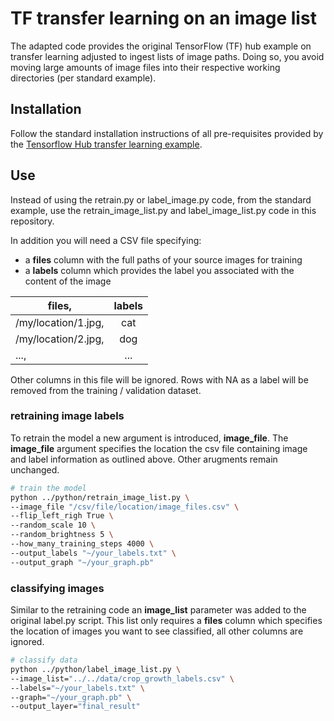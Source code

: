# TF transfer learning on an image list

The adapted code provides the original TensorFlow (TF) hub example on transfer learning adjusted to ingest lists of image paths. Doing so, you avoid moving large amounts of image files into their respective working directories (per standard example).

## Installation

Follow the standard installation instructions of all pre-requisites provided by the [Tensorflow Hub transfer learning example](https://www.tensorflow.org/hub/tutorials/image_retraining).

## Use

Instead of using the retrain.py or label_image.py code, from the standard example, use the retrain_image_list.py and label_image_list.py code in this repository.

In addition you will need a CSV file specifying:

-  a **files** column with the full paths of your source images for training
-  a **labels** column which provides the label you associated with the content of the image


| files,   |      labels   |
|----------|:-------------:|
| /my/location/1.jpg, |  cat |
| /my/location/2.jpg, |    dog   |
| ..., |    ...   |

Other columns in this file will be ignored. Rows with NA as a label will be removed from the training / validation dataset.

### retraining image labels

To retrain the model a new argument is introduced, **image_file**.  The **image_file** argument specifies the location the csv file containing image and label information as outlined above. Other arugments remain unchanged.

```bash
# train the model
python ../python/retrain_image_list.py \
--image_file "/csv/file/location/image_files.csv" \
--flip_left_righ True \
--random_scale 10 \
--random_brightness 5 \
--how_many_training_steps 4000 \
--output_labels "~/your_labels.txt" \
--output_graph "~/your_graph.pb"

```

### classifying images

Similar to the retraining code an **image_list** parameter was added to the original label.py script. This list only requires a **files** column which specifies the location of images you want to see classified, all other columns are ignored.

```bash
# classify data
python ../python/label_image_list.py \
--image_list="../../data/crop_growth_labels.csv" \
--labels="~/your_labels.txt" \
--graph="~/your_graph.pb" \
--output_layer="final_result"
```